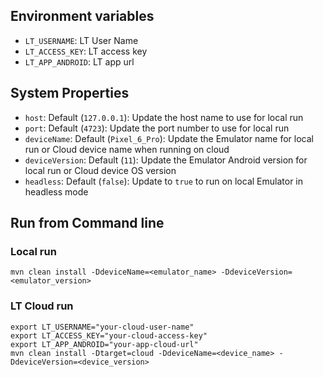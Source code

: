 ## Environment variables

- `LT_USERNAME`: LT User Name
- `LT_ACCESS_KEY`: LT access key
- `LT_APP_ANDROID`: LT app url

## System Properties

- `host`: Default (`127.0.0.1`): Update the host name to use for local run
- `port`: Default (`4723`): Update the port number to use for local run
- `deviceName`: Default (`Pixel_6_Pro`): Update the Emulator name for local run or Cloud device name when running on
  cloud
- `deviceVersion`: Default (`11`): Update the Emulator Android version for local run or Cloud device OS version
- `headless`: Default (`false`): Update to `true` to run on local Emulator in headless mode

## Run from Command line

### Local run

```shell
mvn clean install -DdeviceName=<emulator_name> -DdeviceVersion=<emulator_version>
```

### LT Cloud run

```shell
export LT_USERNAME="your-cloud-user-name"
export LT_ACCESS_KEY="your-cloud-access-key"
export LT_APP_ANDROID="your-app-cloud-url"
mvn clean install -Dtarget=cloud -DdeviceName=<device_name> -DdeviceVersion=<device_version>
```